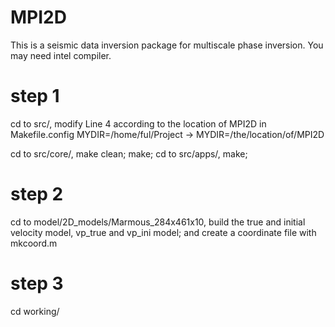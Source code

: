 # MPI2D
This is a seismic data inversion package for multiscale phase inversion. You may need intel compiler.

# step 1
cd to src/, modify Line 4 according to the location of MPI2D in Makefile.config
MYDIR=/home/ful/Project  -> MYDIR=/the/location/of/MPI2D

cd to src/core/, make clean; make;
cd to src/apps/, make;  

# step 2
cd to model/2D_models/Marmous_284x461x10, 
build the true and initial velocity model, vp_true and vp_ini model; 
and create a coordinate file with mkcoord.m

# step 3
cd working/
